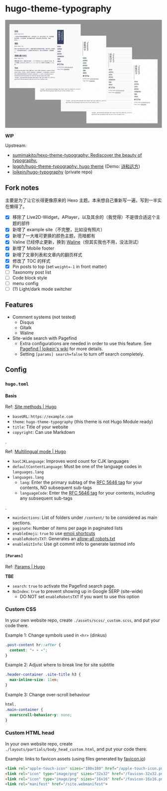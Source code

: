 # hugo-theme-typography

![Screenshot](hugo-theme-typography.png)

**WIP**

Upstream: 

- [sumimakito/hexo-theme-typography: Rediscover the beauty of typography.](https://github.com/sumimakito/hexo-theme-typography)
- [lpgph/hugo-theme-typography: hugo theme](https://github.com/lpgph/hugo-theme-typography) \(Demo: [诗和远方](https://lpgph.github.io/)\)
- [loikein/hugo-typography](https://github.com/loikein/hugo-typography) \(private repo\)

## Fork notes

主要是为了让它长得更像原来的 Hexo 主题。本来想自己重新写一遍，写到一半实在懒得了。

- [x] 移除了 Live2D-Widget，APlayer，以及其余的（我觉得）不是很合适这个主题的部件
- [x] 新增了 example site（不完整，比如没有照片）
- [x] 新增了一大堆可更换的颜色主题，亮暗都有
- [x] Valine 已经停止更新，换到 [Waline](https://waline.js.org/en/migration/valine.html)（但其实我也不用，没法测试）
- [x] 新增了 Mobile footer
- [x] 新增了文章列表和文章内的翻页样式
- [x] 修改了 TOC 的样式
- [x] Pin posts to top (set `weight=-1` in front matter)
- [ ] Taxonomy post list
- [ ] Code block style
- [ ] menu config
- [ ] (?) Light/dark mode switcher

## Features

- Comment systems \(not tested\)
    - Disqus
    - Gitalk
    - Waline
- Site-wide search with Pagefind
    - Extra configurations are needed in order to use this feature. See [Pagefind | loikein's wiki](https://wiki.loikein.one/programming/web/static-site/pagefind/) for more details.
    - Setting `[params] search=false` to turn off search completely.

## Config

### `hugo.toml`

#### Basis

Ref: [Site methods | Hugo](https://gohugo.io/methods/site/)

- `baseURL`: `https://example.com`
- `theme`: `hugo-theme-typography` \(this theme is not Hugo Module ready\)
- `title`: Title of your website
- `copyright`: Can use Markdown

.

Ref: [Multilingual mode | Hugo](https://gohugo.io/content-management/multilingual/#changes-in-hugo-01120)

- `hasCJKLanguage`: Improves word count for CJK languages
- `defaultContentLanguage`: Must be one of the language codes in `languages.lang`
- `languages.lang`
    - `lang`: Enter the primary subtag of the [RFC 5646 tag](https://developer.mozilla.org/en-US/docs/Web/HTML/Global_attributes/lang) for your contents, NO subsequent sub-tags
    - `languageCode`: Enter the [RFC 5646 tag](https://developer.mozilla.org/en-US/docs/Web/HTML/Global_attributes/lang) for your contents, including any subsequent sub-tags

.

- `mainSections`: List of folders under `/content/` to be considered as main sections.
- `paginate`: Number of items per page in paginated lists
- `enableEmoji`: `true` to use [emoji shortcuts](https://gohugo.io/quick-reference/emojis/)
- `enableRobotsTXT`: Generates an [allow-all robots.txt](https://gohugo.io/templates/robots/)
- `enableGitInfo`: Use git commit info to generate lastmod info

#### `[Params]`

Ref: [Params | Hugo](https://gohugo.io/methods/site/params/)

**TBE**

- `search`: `true` to activate the Pagefind search page.
- `NoIndex`: `true` to prevent showing up in Google SERP (site-wide)
    - DO NOT set `enableRobotsTXT` if you want to use this option

### Custom CSS

In your own website repo, create `./assets/scss/_custom.scss`, and put your code there.

Example 1: Change symbols used in `<hr>` (dinkus)

```scss
.post-content hr::after {
  content: "∗ ∗ ∗";
}
```

Example 2: Adjust where to break line for site subtitle

```scss
.header-container .site-title h3 {
  max-inline-size: 11em;
}
```

Example 3: Change over-scroll behaviour

```scss
html,
.main-container {
  overscroll-behavior-y: none;
}
```

### Custom HTML head

In your own website repo, create `./layouts/partials/body_head_custom.html`, and put your code there.

Example: links to favicon assets \(using files generated by [favicon.io](https://favicon.io/)\)

```html
<link rel="apple-touch-icon" sizes="180x180" href="/apple-touch-icon.png">
<link rel="icon" type="image/png" sizes="32x32" href="/favicon-32x32.png">
<link rel="icon" type="image/png" sizes="16x16" href="/favicon-16x16.png">
<link rel="manifest" href="/site.webmanifest">
```
